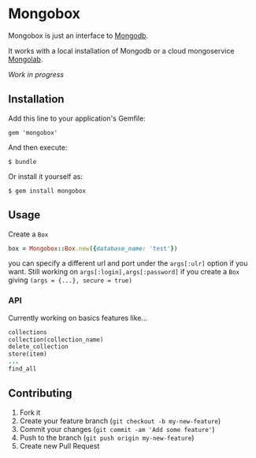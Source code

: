 ﻿# Mongobox

Mongobox is just an interface to [Mongodb](http://www.mongodb.org).

It works with a local installation of Mongodb or a cloud mongoservice [Mongolab](https://mongolab.com).

<i>Work in progress</i>

## Installation

Add this line to your application's Gemfile:

    gem 'mongobox'

And then execute:

    $ bundle

Or install it yourself as:

    $ gem install mongobox

## Usage

Create a `Box`

```ruby
box = Mongobox::Box.new({database_name: 'test'})
```

you can specify a different url and port under the `args[:ulr]` option if you want.
Still working on `args[:login],args[:password]` if you create a `Box` giving `(args = {...}, secure = true)`

### API

Currently working on basics features like...

```ruby
collections
collection(collection_name)
delete_collection
store(item)
...
find_all
```

## Contributing

1. Fork it
2. Create your feature branch (`git checkout -b my-new-feature`)
3. Commit your changes (`git commit -am 'Add some feature'`)
4. Push to the branch (`git push origin my-new-feature`)
5. Create new Pull Request

